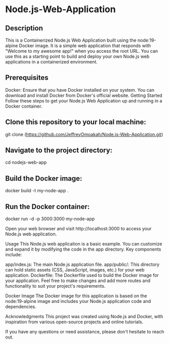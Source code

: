 # Node.js-Web-Application
## Description
This is a Containerized Node.js Web Application built using the node:19-alpine Docker image. It is a simple web application that responds with "Welcome to my awesome app!" when you access the root URL. You can use this as a starting point to build and deploy your own Node.js web applications in a containerized environment.

## Prerequisites
Docker: Ensure that you have Docker installed on your system. You can download and install Docker from Docker's official website.
Getting Started
Follow these steps to get your Node.js Web Application up and running in a Docker container.

## Clone this repository to your local machine:
git clone (https://github.com/JeffreyOmoakah/Node.js-Web-Application.git)

## Navigate to the project directory:
cd nodejs-web-app

## Build the Docker image:
docker build -t my-node-app .

## Run the Docker container:
docker run -d -p 3000:3000 my-node-app

Open your web browser and visit http://localhost:3000 to access your Node.js web application.

Usage
This Node.js web application is a basic example. You can customize and expand it by modifying the code in the app directory. Key components include:

app/index.js: The main Node.js application file.
app/public/: This directory can hold static assets (CSS, JavaScript, images, etc.) for your web application.
Dockerfile: The Dockerfile used to build the Docker image for your application.
Feel free to make changes and add more routes and functionality to suit your project's requirements.

Docker Image
The Docker image for this application is based on the node:19-alpine image and includes your Node.js application code and dependencies.

Acknowledgments
This project was created using Node.js and Docker, with inspiration from various open-source projects and online tutorials.

If you have any questions or need assistance, please don't hesitate to reach out.
